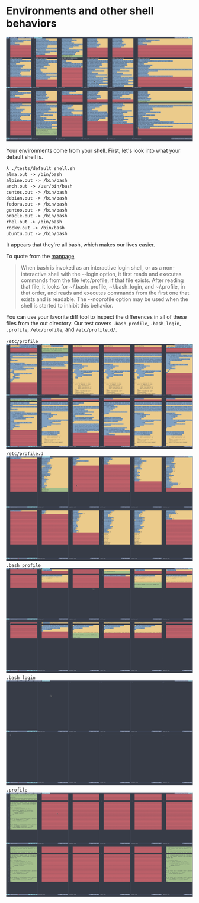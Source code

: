 # Environments and other shell behaviors

![env](img/env.png)

Your environments come from your shell.
First, let's look into what your default shell is.

```
λ ./tests/default_shell.sh
alma.out -> /bin/bash
alpine.out -> /bin/bash
arch.out -> /usr/bin/bash
centos.out -> /bin/bash
debian.out -> /bin/bash
fedora.out -> /bin/bash
gentoo.out -> /bin/bash
oracle.out -> /bin/bash
rhel.out -> /bin/bash
rocky.out -> /bin/bash
ubuntu.out -> /bin/bash
```

It appears that they're all bash, which makes our lives easier.

To quote from the [manpage](https://linux.die.net/man/1/bash)

> When bash is invoked as an interactive login shell, or as a non-interactive
> shell with the --login option, it first reads and executes commands from the
> file /etc/profile, if that file exists. After reading that file, it looks for
> ~/.bash_profile, ~/.bash_login, and ~/.profile, in that order, and reads and
> executes commands from the first one that exists and is readable. The
> --noprofile option may be used when the shell is started to inhibit this
> behavior.

You can use your favorite diff tool to inspect the differences in all of these
files from the out directory. Our test covers `.bash_profile`, `.bash_login`,
`.profile`, `/etc/profile`, and `/etc/profile.d/`.

`/etc/profile`
![profile](img/profile.png)
`/etc/profile.d`
![profiled](img/profiled.png)
`.bash_profile`
![bashprofile](img/bashprofile.png)
`.bash_login`
![bashlogin](img/bashlogin.png)
`.profile`
![dotprofile](img/dotprofile.png)
